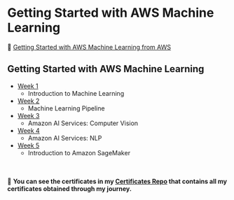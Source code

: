 # Getting Started with AWS Machine Learning

 🔶 <a href="https://www.coursera.org/learn/aws-machine-learning">Getting Started with AWS Machine Learning from AWS</a>
  
  

## Getting Started with AWS Machine Learning

- [Week 1](https://github.com/ShafayetB/Coursera/tree/master/AWS-Machine-Learning/AWS%20Machine%20Learning/Week%201)
  - Introduction to Machine Learning
- [Week 2](https://github.com/ShafayetB/Coursera/tree/master/AWS-Machine-Learning/AWS%20Machine%20Learning/Week%202)
  - Machine Learning Pipeline
- [Week 3](https://github.com/ShafayetB/Coursera/tree/master/AWS-Machine-Learning/AWS%20Machine%20Learning/Week%203)
  - Amazon AI Services: Computer Vision
- [Week 4](https://github.com/ShafayetB/Coursera/tree/master/AWS-Machine-Learning/AWS%20Machine%20Learning/Week%204)
  - Amazon AI Services: NLP  
- [Week 5](https://github.com/ShafayetB/Coursera/tree/master/AWS-Machine-Learning/AWS%20Machine%20Learning/Week%205)
  - Introduction to Amazon SageMaker  



<br/><br/>
🔷 **You can see the certificates in my <a href="https://github.com/ShafayetB/Certificates">Certificates Repo</a> that contains all my certificates obtained through my journey.** 
<br/>
